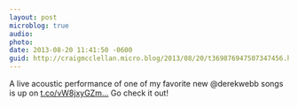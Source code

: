 ```yaml
---
layout: post
microblog: true
audio: 
photo: 
date: 2013-08-20 11:41:50 -0600
guid: http://craigmcclellan.micro.blog/2013/08/20/t369876947507347456.html
---
```

A live acoustic performance of one of my favorite new @derekwebb songs is up on [t.co/vW8jxyGZm...](http://t.co/vW8jxyGZmm.) Go check it out!
